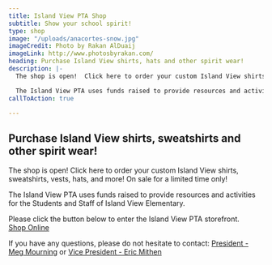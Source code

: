 ```yaml
---
title: Island View PTA Shop
subtitle: Show your school spirit!
type: shop
image: "/uploads/anacortes-snow.jpg"
imageCredit: Photo by Rakan AlDuaij
imageLink: http://www.photosbyrakan.com/
heading: Purchase Island View shirts, hats and other spirit wear!
description: |-
  The shop is open!  Click here to order your custom Island View shirts, sweatshirts, vests, hats, and more!  On sale for a limited time only!

  The Island View PTA uses funds raised to provide resources and activities for the Students and Staff of Island View Elementary.
callToAction: true

---
```

## Purchase Island View shirts, sweatshirts and other spirit wear!

The shop is open!  Click here to order your custom Island View shirts, sweatshirts, vests, hats, and more!  On sale for a limited time only!

The Island View PTA uses funds raised to provide resources and activities for the Students and Staff of Island View Elementary.

Please click the button below to enter the Island View PTA storefront.  
<a class="f6 ba bw0 br2 mr1 mt1 ph3 pv2 dib gold bg-primary no-underline" target="_blank" href="https://squareup.com/store/islandviewpta">Shop Online</a>

If you have any questions, please do not hesitate to contact: [President - Meg Mourning](mailto:president@islandviewpta.org) or [Vice President - Eric Mithen](mailto:vicepresident@islandviewpta.org)